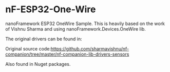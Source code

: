 # nF-ESP32-One-Wire

nanoFramework ESP32 OneWire Sample. This is heavily based on the work of Vishnu Sharma and using nanoFramework.Devices.OneWire lib.

The original drivers can be found in:

Original source code:https://github.com/sharmavishnu/nf-companion/tree/master/nf-companion-lib-drivers-sensors

Also found in Nuget packages.
